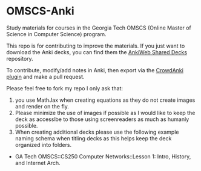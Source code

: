 # OMSCS-Anki

Study materials for courses in the Georgia Tech OMSCS (Online Master of Science in Computer Science) program.

This repo is for contributing to improve the materials. If you just want to download the Anki decks, you can find them the [AnkiWeb Shared Decks](https://ankiweb.net/shared/byauthor/1983308770) repository.

To contribute, modify/add notes in Anki, then export via the [CrowdAnki plugin](https://ankiweb.net/shared/info/1788670778) and make a pull request.

Please feel free to fork my repo I only ask that:

1. you use MathJax when creating equations as they do not create images and render on the fly.
2. Please minimize the use of images if possible as I would like to keep the deck as accesslbe to those using screenreaders as much as humanly possible.
3. When creating additional decks please use the following example naming schema when titling decks as this helps keep the deck organized into folders.
- GA Tech OMSCS::CS250 Computer Networks::Lesson 1: Intro, History, and Internet Arch.
